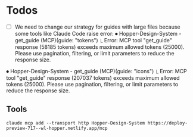 # Todos

- [ ] We need to change our strategy for guides with large files because some tools like Claude Code raise error:
⏺ Hopper-Design-System - get_guide (MCP)(guide: "tokens")
  ⎿  Error: MCP tool "get_guide" response (58185 tokens) exceeds maximum allowed tokens (25000).
     Please use pagination, filtering, or limit parameters to reduce the response size.

⏺ Hopper-Design-System - get_guide (MCP)(guide: "icons")
  ⎿  Error: MCP tool "get_guide" response (207037 tokens) exceeds maximum allowed tokens (25000).
     Please use pagination, filtering, or limit parameters to reduce the response size.

## Tools

`claude mcp add --transport http Hopper-Design-System https://deploy-preview-717--wl-hopper.netlify.app/mcp`
